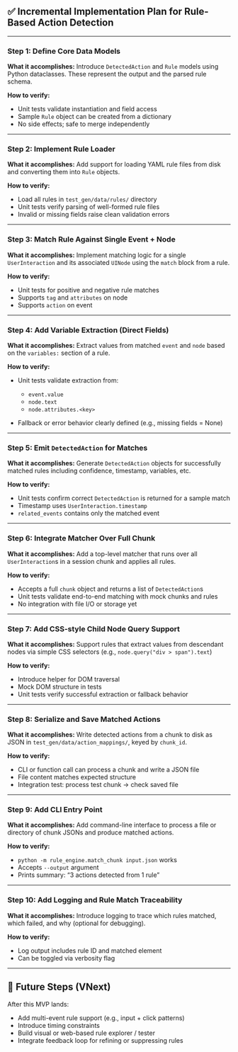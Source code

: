 ## ✅ Incremental Implementation Plan for Rule-Based Action Detection

---

### **Step 1: Define Core Data Models**

**What it accomplishes:**
Introduce `DetectedAction` and `Rule` models using Python dataclasses. These represent the output and the parsed rule schema.

**How to verify:**

* Unit tests validate instantiation and field access
* Sample `Rule` object can be created from a dictionary
* No side effects; safe to merge independently

---

### **Step 2: Implement Rule Loader**

**What it accomplishes:**
Add support for loading YAML rule files from disk and converting them into `Rule` objects.

**How to verify:**

* Load all rules in `test_gen/data/rules/` directory
* Unit tests verify parsing of well-formed rule files
* Invalid or missing fields raise clean validation errors

---

### **Step 3: Match Rule Against Single Event + Node**

**What it accomplishes:**
Implement matching logic for a single `UserInteraction` and its associated `UINode` using the `match` block from a rule.

**How to verify:**

* Unit tests for positive and negative rule matches
* Supports `tag` and `attributes` on node
* Supports `action` on event

---

### **Step 4: Add Variable Extraction (Direct Fields)**

**What it accomplishes:**
Extract values from matched `event` and `node` based on the `variables:` section of a rule.

**How to verify:**

* Unit tests validate extraction from:

  * `event.value`
  * `node.text`
  * `node.attributes.<key>`
* Fallback or error behavior clearly defined (e.g., missing fields = None)

---

### **Step 5: Emit `DetectedAction` for Matches**

**What it accomplishes:**
Generate `DetectedAction` objects for successfully matched rules including confidence, timestamp, variables, etc.

**How to verify:**

* Unit tests confirm correct `DetectedAction` is returned for a sample match
* Timestamp uses `UserInteraction.timestamp`
* `related_events` contains only the matched event

---

### **Step 6: Integrate Matcher Over Full Chunk**

**What it accomplishes:**
Add a top-level matcher that runs over all `UserInteraction`s in a session chunk and applies all rules.

**How to verify:**

* Accepts a full `chunk` object and returns a list of `DetectedAction`s
* Unit tests validate end-to-end matching with mock chunks and rules
* No integration with file I/O or storage yet

---

### **Step 7: Add CSS-style Child Node Query Support**

**What it accomplishes:**
Support rules that extract values from descendant nodes via simple CSS selectors (e.g., `node.query("div > span").text`)

**How to verify:**

* Introduce helper for DOM traversal
* Mock DOM structure in tests
* Unit tests verify successful extraction or fallback behavior

---

### **Step 8: Serialize and Save Matched Actions**

**What it accomplishes:**
Write detected actions from a chunk to disk as JSON in `test_gen/data/action_mappings/`, keyed by `chunk_id`.

**How to verify:**

* CLI or function call can process a chunk and write a JSON file
* File content matches expected structure
* Integration test: process test chunk → check saved file

---

### **Step 9: Add CLI Entry Point**

**What it accomplishes:**
Add command-line interface to process a file or directory of chunk JSONs and produce matched actions.

**How to verify:**

* `python -m rule_engine.match_chunk input.json` works
* Accepts `--output` argument
* Prints summary: “3 actions detected from 1 rule”

---

### **Step 10: Add Logging and Rule Match Traceability**

**What it accomplishes:**
Introduce logging to trace which rules matched, which failed, and why (optional for debugging).

**How to verify:**

* Log output includes rule ID and matched element
* Can be toggled via verbosity flag

---

## 🚧 Future Steps (VNext)

After this MVP lands:

* Add multi-event rule support (e.g., input + click patterns)
* Introduce timing constraints
* Build visual or web-based rule explorer / tester
* Integrate feedback loop for refining or suppressing rules
